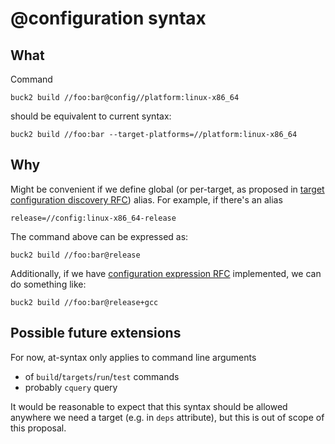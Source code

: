 # @configuration syntax

## What

Command

```shell
buck2 build //foo:bar@config//platform:linux-x86_64
```

should be equivalent to current syntax:

```shell
buck2 build //foo:bar --target-platforms=//platform:linux-x86_64
```

## Why

Might be convenient if we define global
(or per-target, as proposed in
[target configuration discovery RFC](https://www.internalfb.com/diff/D35135886))
alias. For example, if there's an alias

```
release=//config:linux-x86_64-release
```

The command above can be expressed as:

```shell
buck2 build //foo:bar@release
```

Additionally, if we have
[configuration expression RFC](https://www.internalfb.com/diff/D35135496) implemented,
we can do something like:

```shell
buck2 build //foo:bar@release+gcc
```

## Possible future extensions

For now, at-syntax only applies to command line arguments
* of `build`/`targets`/`run`/`test` commands
* probably `cquery` query

It would be reasonable to expect that this syntax should be allowed anywhere we need
a target (e.g. in `deps` attribute), but this is out of scope of this proposal.
